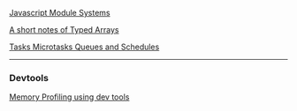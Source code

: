 [Javascript Module Systems](https://developpaper.com/commonjs-amd-umd-and-es6-modularity-this-is-enough/)

[A short notes of Typed Arrays](https://developer.mozilla.org/en-US/docs/Web/JavaScript/Typed_arrays)

[Tasks Microtasks Queues and Schedules](https://jakearchibald.com/2015/tasks-microtasks-queues-and-schedules/)

---
### Devtools

[Memory Profiling using dev tools](https://www.mattzeunert.com/2017/03/29/v8-object-size.html)
